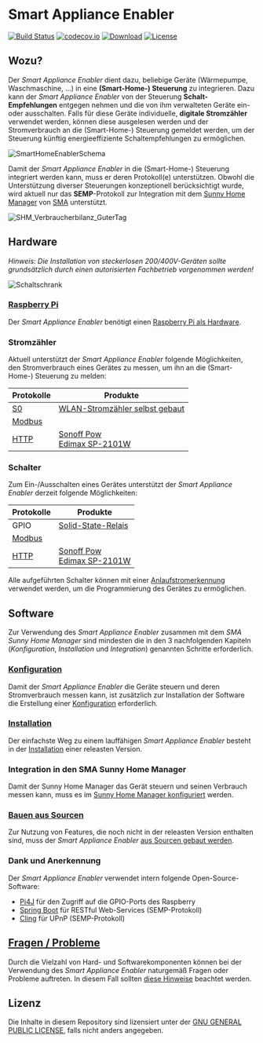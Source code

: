 # Smart Appliance Enabler

[![Build Status](https://travis-ci.org/pubnub/java.svg?branch=master)](https://travis-ci.org/camueller/SmartApplianceEnabler)
[![codecov.io](https://codecov.io/gh/camueller/SmartApplianceEnabler/coverage.svg)](https://codecov.io/gh/camueller/SmartApplianceEnabler)
[![Download](https://img.shields.io/badge/Download-1.1.0-brightgreen.svg)](https://github.com/camueller/SmartApplianceEnabler/releases/download/v1.1.0/SmartApplianceEnabler-1.1.0.jar)
[![License](https://img.shields.io/badge/license-GPLv2-blue.svg)](https://www.gnu.org/licenses/old-licenses/gpl-2.0.html)

## Wozu?
Der *Smart Appliance Enabler* dient dazu, beliebige Geräte (Wärmepumpe, Waschmaschine, ...) in eine **(Smart-Home-) Steuerung** zu integrieren. Dazu kann der *Smart Appliance Enabler* von der Steuerung **Schalt-Empfehlungen** entgegen nehmen und die von ihm verwalteten Geräte ein- oder ausschalten. Falls für diese Geräte individuelle, **digitale Stromzähler** verwendet werden, können diese ausgelesen werden und der Stromverbrauch an die (Smart-Home-) Steuerung gemeldet werden, um der Steuerung künftig energieeffiziente Schaltempfehlungen zu ermöglichen.

![SmartHomeEnablerSchema](https://github.com/camueller/SmartApplianceEnabler/blob/master/pics/SmartHomeEnablerSchema.png)

Damit der *Smart Appliance Enabler* in die (Smart-Home-) Steuerung integriert werden kann, muss er deren Protokoll(e) unterstützen. Obwohl die Unterstützung diverser Steuerungen konzeptionell berücksichtigt wurde, wird aktuell nur das **SEMP**-Protokoll zur Integration mit dem [Sunny Home Manager](http://www.sma.de/produkte/monitoring-control/sunny-home-manager.html) von [SMA](http://www.sma.de) unterstützt.

![SHM_Verbraucherbilanz_GuterTag](https://github.com/camueller/SmartApplianceEnabler/blob/master/pics/SHM_Verbraucherbilanz_GuterTag.png)

## Hardware

*Hinweis: Die Installation von steckerlosen 200/400V-Geräten sollte grundsätzlich durch einen autorisierten Fachbetrieb vorgenommen werden!*

![Schaltschrank](https://github.com/camueller/SmartApplianceEnabler/blob/master/pics/schaltschrank.jpg)

### [Raspberry Pi](doc/Raspberry_DE.md)
Der *Smart Appliance Enabler* benötigt einen [Raspberry Pi als Hardware](doc/Raspberry_DE.md). 

### Stromzähler

Aktuell unterstützt der *Smart Appliance Enabler* folgende Möglichkeiten, den Stromverbrauch eines Gerätes zu messen, um ihn an die (Smart-Home-) Steuerung zu melden:

| Protokolle    | Produkte      |
| ------------- | ------------- |
| [S0](doc/S0Meter_DE.md)  | [WLAN-Stromzähler selbst gebaut](doc/WifiS0PulseForwarder_DE.md) |
| [Modbus](doc/ModbusMeter_DE.md)  |  |
| [HTTP](doc/HttpMeter_DE.md)      | [Sonoff Pow](doc/SonoffPow_DE.md) <br> [Edimax SP-2101W](doc/EdimaxSP2101W) |

### Schalter

Zum Ein-/Ausschalten eines Gerätes unterstützt der *Smart Appliance Enabler* derzeit folgende Möglichkeiten:

| Protokolle    | Produkte      |
| ------------- | ------------- |
| GPIO          | [Solid-State-Relais](doc/SolidStateRelais_DE.md) |
| [Modbus](doc/ModbusSwitch_DE.md) | |
| [HTTP](doc/HttpSwitch_DE.md) | [Sonoff Pow](doc/SonoffPow_DE.md) <br> [Edimax SP-2101W](doc/EdimaxSP2101W) |

Alle aufgeführten Schalter können mit einer [Anlaufstromerkennung](doc/Anlaufstromerkennung_DE.md) verwendet werden, um die Programmierung des Gerätes zu ermöglichen.

## Software
Zur Verwendung des *Smart Appliance Enabler* zusammen mit dem *SMA Sunny Home Manager* sind mindesten die in den 3 nachfolgenden Kapiteln (_Konfiguration_, _Installation_ und _Integration_) genannten Schritte erforderlich.

### [Konfiguration](doc/Configuration_DE.md)
Damit der *Smart Appliance Enabler* die Geräte steuern und deren Stromverbrauch messen kann, ist zusätzlich zur Installation der Software die Erstellung einer [Konfiguration](doc/Configuration_DE.md) erforderlich.

### [Installation](doc/Installation_DE.md)
Der einfachste Weg zu einem lauffähigen *Smart Appliance Enabler* besteht in der [Installation](doc/Installation_DE.md) einer releasten Version.

### Integration in den SMA Sunny Home Manager
Damit der Sunny Home Manager das Gerät steuern und seinen Verbrauch messen kann, muss es im [Sunny Home Manager konfiguriert](doc/SunnyHomeMangerKonfiguration_DE.md) werden.

### [Bauen aus Sourcen](doc/Build_DE.md)
Zur Nutzung von Features, die noch nicht in der releasten Version enthalten sind, muss der *Smart Appliance Enabler* [aus Sourcen gebaut werden](doc/Build_DE.md).

### Dank und Anerkennung
Der *Smart Appliance Enabler* verwendet intern folgende Open-Source-Software:
* [Pi4J](http://pi4j.com) für den Zugriff auf die GPIO-Ports des Raspberry
* [Spring Boot](http://projects.spring.io/spring-boot) für RESTful Web-Services (SEMP-Protokoll)
* [Cling](http://4thline.org/projects/cling) für UPnP (SEMP-Protokoll)

## [Fragen / Probleme](doc/Troubleshooting_DE.md)
Durch die Vielzahl von Hard- und Softwarekomponenten können bei der Verwendung des *Smart Appliance Enabler* naturgemäß Fragen oder Probleme auftreten. In diesem Fall sollten [diese Hinweise](doc/Troubleshooting_DE.md) beachtet werden. 

## Lizenz
Die Inhalte in diesem Repository sind lizensiert unter der [GNU GENERAL PUBLIC LICENSE](LICENSE.txt), falls nicht anders angegeben.
